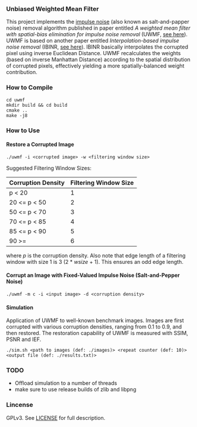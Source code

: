 ### Unbiased Weighted Mean Filter
This project implements the [impulse noise](https://en.wikipedia.org/wiki/Salt-and-pepper_noise) (also known as salt-and-papper noise) removal algorithm published in paper entitled *A weighted mean filter with spatial-bias elimination for impulse noise removal* (UWMF, [see here](https://doi.org/10.1016/j.dsp.2015.08.012)). UWMF is based on another paper entitled *Interpolation-based impulse noise removal* (IBINR, [see here](https://doi.org/10.1049/iet-ipr.2013.0146)). IBINR basically interpolates the corrupted pixel using inverse Euclidean Distance. UWMF recalculates the weights (based on inverse Manhattan Distance) according to the spatial distribution of corrupted pixels, effectively yielding a more spatially-balanced weight contribution.

### How to Compile
```
cd uwmf
mkdir build && cd build
cmake ..
make -j8
```

### How to Use
#### Restore a Corrupted Image
`./uwmf -i <corrupted image> -w <filtering window size>`

Suggested Filtering Window Sizes:

| Corruption Density | Filtering Window Size |
| ------------------ | --------------------- |
| p < 20             | 1                     |
| 20 <= p < 50       | 2                     |
| 50 <= p < 70       | 3                     |
| 70 <= p < 85       | 4                     |
| 85 <= p < 90       | 5                     |
| 90 >=              | 6                     |


where _p_ is the corruption density. Also note that edge length of a filtering window with size 1 is 3 (2 * _wsize_ + 1). This ensures an odd edge length.

#### Corrupt an Image with Fixed-Valued Impulse Noise (Salt-and-Pepper Noise)
`./uwmf -m c -i <input image> -d <corruption density>`

#### Simulation
Application of UWMF to well-known benchmark images. Images are first corrupted with various corruption densities, ranging from 0.1 to 0.9, and then restored. The restoration capability of UWMF is measured with SSIM, PSNR and IEF.

`./sim.sh <path to images (def: ./images)> <repeat counter (def: 10)> <output file (def: ./results.txt)>`

### TODO
* Offload simulation to a number of threads
* make sure to use release builds of zlib and libpng

### Lincense
GPLv3. See [LICENSE](https://github.com/cengizkandemir/uwmf/blob/master/LICENSE) for full description.
